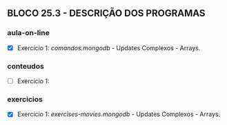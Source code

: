 ## BLOCO 25.3 - DESCRIÇÃO DOS PROGRAMAS

### aula-on-line
- [x] Exercício 1: _comandos.mongodb_ - Updates Complexos - Arrays.

### conteudos
- [ ] Exercício 1: 

### exercicios
- [x] Exercício 1: _exercises-movies.mongodb_ - Updates Complexos - Arrays.

